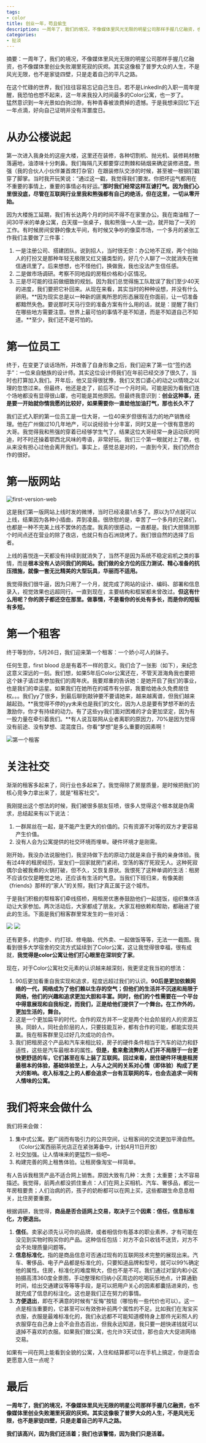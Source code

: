```yaml
---
tags: 
- color 
title: 创业一年，苟且偷生
description: 一周年了，我们的境况，不像媒体里风光无限的明星公司那样手握几亿融资，也不像媒体里创业失败潮里死寂的灰烬。其实这像极了普罗大众的人生，不是风光无限，也不是家徒四壁，只是走着自己的平凡之路。
categories: 
- 扯淡
---
```


摘要：一周年了，我们的境况，不像媒体里风光无限的明星公司那样手握几亿融资，也不像媒体里创业失败潮里死寂的灰烬。其实这像极了普罗大众的人生，不是风光无限，也不是家徒四壁，只是走着自己的平凡之路。

在这个忙碌的世界，我们往往容易忘记自己生日。若不是LinkedIn的入职一周年提醒，我恐怕也想不起来，这一年来我投入时间最多的Color公寓，也一岁了。  
猛然意识到一年光景如白驹过隙，有种青春被浪费掉的遗憾。于是我想来回忆下近一年点滴，好向自己证明并没有浑噩度日。 


# 从办公楼说起

第一次进入我身处的这座大楼，这里还在装修，各种切割机、抛光机、装修耗材散落遍地，油漆味十分刺鼻。我们每隔几天都要穿过荆棘和硝烟来确定装修进度。熊强（我的合伙人小伙伴兼首席打杂官）在跟装修队交涉的时候，甚至被一根钢钉戳穿了脚掌。当时我开玩笑说：“通过这一戳，我觉得我们要发。你把坏运气都用在不重要的事情上，重要的事情必有好运。”**那时我们经常这样互谑打气。因为我们心里很没底，尽管在互联网行业里我和熊强都有自己的绝活，但在这里，一切从零开始。**

因为大楼施工延期，我们有长达两个月的时间不得不在家里办公。我在南油租了一间30平米的单身公寓，白天摆一张桌子，我和熊强一人坐一边，就开始了一天的工作。有时候房间安静的像太平间，有时候又争吵的像菜市场，一个多月的紧张工作我们主要做了三件事：

1. 一是注册公司、搭建团队。说到招人，当时很无奈：办公地不正规，两个创始人的打扮又是那种年轻无极限又红又骚类型的，好几个人聊了一次就消失在微信通讯里了。后来想想，也不怪他们，换做我，我也没法产生信任感。
2. 二是做市场调研。考察不同地段的房租价格和小区情况。
3. 三是尽可能的往前做细致的规划。因为我们总觉得施工队耽误了我们至少40天的进度，我们要把它补回来。从现在来看，其实当时的种种设想，并没有什么卵用。**因为现实总是以一种新的匪夷所思的形态展现在你面前，让一切准备都黯然失色。要说那时天马行空的准备方案有什么用的话，就是：提醒了我们在哪些地方需要注意。世界上最可怕的事情不是不知道，而是不知道自己不知道。**至少，我们还不是可怕的。


# 第一位员工

终于，在变更了谈话场所，并改善了自身形象之后，我们迎来了第一位“签约选手”：一位来自魅族的设计师。其实这位设计师我们在年前已经交涉了很久了，当时也打算加入我们。开年后，他又显得很犹豫，我们又苦口婆心的动之以情晓之以理的忽悠过来。但最终，他还是走了，前后不过一个月时间。可能是因为看我们连个场地都没有显得很山寨，也可能是其他原因。但最终我意识到：**创业这种事，还是要一开始就你情我愿的比较好，如果需要你一直给他加油打气，那也长久不了**

我们正式入职的第一位员工是一位大哥，一位40来岁但很有活力的地产销售经理。他在广州做过10几年地产，可以说经验十分丰富，同时又是一个很有意思的大哥。我觉得我和熊强的穿着已经够学生气了，结果这位大哥经常一身运动灰的阿迪，时不时还操着鄂西北风味的粤语，非常好玩。我们三个第一眼就对上了眼，也从来没有担心过他会离开我们。事实上，感觉总是对的，一直到今天，我们仍然合作的很好。


# 第一版网站
![first-version-web](/images/first-version-web.png)


这是我们第一版网站上线时发的微博，当时已经凌晨1点多了。原以为17点就可以上线，结果因为各种小插曲，弄到凌晨。很欣慰的是，幸苦了一个多月的兄弟们，也都是一种不完美上线不罢休的态度。我真的很感动，一直都是。我们大胆猜测那个时间点还在营业的除了夜店，也就只有白石洲烧烤了。我们很自然的选择了后者。

上线的喜悦连一天都没有持续到就消失了，当然不是因为系统不稳定宕机之类的事情，而是**根本没有人访问我们的网站。我们做的全方位的压力测试、精心准备的抗压措施，就像一套无比精美的大型玩具，华丽而不适用。**

我觉得我们很牛逼，因为只用了一个月，就完成了网站的设计、编码、部署和信息录入，视觉效果也远超同行。一直到现在，主要结构和框架都未曾改过。**但这有什么用呢？你的房子都还空在那里。做事情，不是看你的长处有多长，而是你的短板有多短。**


# 第一个租客

终于等到你，5月26日，我们迎来第一个租客：一个娇小可人的妹子。

任何生意，first blood 总是有着不一样的意义。我们合了一张影（如下），来纪念这意义深远的一刻。我们想，如果5年后Color公寓还在，不管天涯海角我也要把这个妹子请过来参加我们的周年庆。我要郑重的告诉她：是她开启了我们的事业，也是我们的幸运星。如果我们在她所在的城市有分部，我要给她永久免费居住权。。。我们yy了很多，到最后聊到敲钟要不要请她来，越来越离谱，但我们越来越起劲。**我觉得不停的yy未来也是我们的文化，因为人总是要有梦想不断的去激励你，你才有持续的动力。有了这些yy我们面对困难的才会更加坚定，因为有一股力量在牵引着我们。**有人说互联网从业者离职的原因力，70%是因为觉得没有前途、没有梦想、混混度日。你看“梦想”是多么重要的因素啊！

![第一个租客](/images/%E7%AC%AC%E4%B8%80%E4%B8%AA%E7%A7%9F%E5%AE%A2.jpg)




# 关注社交

渐渐的租客多起来了，同行业也多起来了。我觉得除了房屋质量，是时候把我们的核心竞争力拿出来了，就是“租客社交”。

我刚提出这个想法的时候，我们被很多朋友狂喷，很多人觉得这个根本就是伪需求，总结起来有以下说法：

1. 一群屌丝在一起，是不能产生更大的价值的。只有资源不对等的双方才更容易产生价值。
2. 没有人会为公寓提供的社交环境而埋单。硬件环境才是刚需。 

刚开始，我没办法说服他们，我坚持做下去的原动力就是来自于我的亲身体验。我有过4年的租房经历，室友们一回家就房门紧闭，空荡的客厅死寂无人。这种死寂偶尔会被我煮的火锅打破，但不久，又恢复原状。我恨死了这种单调的生活：租房不应该仅仅是睡觉之地，还应该有生活的气息。当我们下班归来，有像美剧《friends》那样的“家人”的关照，我们才真正属于这个城市。    

于是我们积极的帮租客们牵线搭桥，用租房优惠券鼓励他们一起搓饭，组织集体活动让大家参加。两次活动后，大家都成了朋友。大家互相依赖和帮助，都融进了彼此的生活。下面是我们租客群里常发生的一些对话：

![](/images/15792542644776.jpg)
![](/images/15792542786622.jpg)


还有更多，约跑步、约打球、修电脑、代外卖、一起做饭等等，无法一一截图。我看到很多大学宿舍的交流方式延续到了Color公寓，这让我觉得很幸福，很有成就，**我觉得是color公寓让他们打心眼里在深圳安了家**。

现在，对于Color公寓社交元素的认识越来越深刻，我更坚定我当初的想法：

1. 90后更加看重自我实现和追求，程度远超过我们的认识。**90后是更加依赖网络的一代，网络成为了他们赖以生存的空气；但他们的生活并不沉迷和局限于网络，他们的兴趣和追求更加大胆和丰富。同时，他们的个性需要在一个平台中得意展现和自我标定，而我们，正是给他们提供了一个舞台。在工作外的，更加生活的，舞台。**
2. 这是一个更加扁平的时代，合作的双方并不一定是两个社会阶层的人的资源互换。同龄人，同社会阶层的人，只要技能互补，都有合作的可能，都能实现共赢。我在租客群里见过好几次成功的合作。
3. 我们把租房这个产品和汽车来相比较，房子的硬件条件相当于汽车的动力和舒适性，这些是汽车最根本的属性。**但是，愈来愈流弊的人们并不局限于一台更快更舒适的车，它们甚至在车上装了互联网。回过来看，居住硬件环境是租房最根本的体验，基础体验至上，人与人之间的关系对心情（即体验）构成了更大的影响。收入标准之上的人都会追求一台有互联网的车，也会去追求一间有人情味的公寓。**


# 我们将来会做什么

我们将来会做：

1. 集中式公寓。更广阔而有吸引力的公共空间，让租客间的交流更加平滑自然。（Color公寓西丽茶光店正在紧张筹备中，计划4月11日开放）
2. 社交加强。让人情味来的更猛烈一些吧~
3. 构建完善的网上租售体验。让租房像淘宝一样简单。

有人告诉我租赁产品不适合网上销售。原因大致有几种：太贵；太重要；太不容易描述。我觉得，前两点都没抓住重点：人们在网上买相机、汽车、奢侈品，都比一年房租要贵；人们治病的药，孩子的奶粉都可以在网上买，这些都跟生命息息相关，比住房要重要。

根据调研，我觉得，**商品是否合适网上交易，取决于三个因素：信任，信息标准化，方便退出。**

1. **信任**。卖家必须先认可你的品牌，或者相信你有基本的职业素养，才有可能在没见到实物时购买你的产品。这种信任包括：对方不会只收钱不送货，对方不会不处理质量问题等。
2. **信息标准化**，指的是商品信息可否通过现有的互联网技术完整的展现出来。汽车、奢侈品、电子产品都是标准化的，只要知道品牌和型号，就可以99%确定他的属性。住房，标准化的难度稍大，但也不是不可。我们通过对室内和小区拍摄高清360度全景图，手动整理和归纳小区周边的吃喝玩乐地点，计算通勤时间，给出交通建议等等等手段，是可以把用户关心的因素都囊括进来的，也就完成了信息的标注化。这也是我们正在努力的事情。 
3. **方便退出**，即在不满意的时候有“反悔”按钮（哪怕有一些代价也可以）。这一点是相当重要的，它甚至可以有效弥补前两个属性的不足。比如我们在淘宝买衣服，衣服是最难标准化的，我们永远都不可能知道模特身上那件光彩照人的衣服穿在自己身上会不会丑态百出，但我永远知道，我只要一趟快递钱就可以退掉不喜欢的衣服。如果我们做公寓，也允许3天试住，那也会大大促进网络交易。

如果有一间在网上能看到全貌的公寓，入住和结算都可以在手机上搞定，你是否会更愿意入住一点呢？

# 最后

**一周年了，我们的境况，不像媒体里风光无限的明星公司那样手握几亿融资，也不像媒体里创业失败潮里死寂的灰烬。其实这像极了普罗大众的人生，不是风光无限，也不是家徒四壁，只是走着自己的平凡之路。**

**我们该高兴，因为我们还活着；我们也该警惕，因为我们只是活着。**

